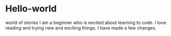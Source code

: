 # Hello-world
world of stories
I am a beginner who is excited about learning to code. I love reading and trying new and exciting things.
I have made a few changes.
